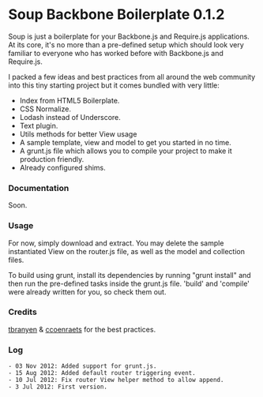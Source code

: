 Soup Backbone Boilerplate 0.1.2
=========

Soup is just a boilerplate for your Backbone.js and Require.js applications.
At its core, it's no more than a pre-defined setup which should look very familiar to everyone who has worked before with Backbone.js and Require.js.

I packed a few ideas and best practices from all around the web community into this tiny starting project but it comes bundled with very little:

  - Index from HTML5 Boilerplate.
  - CSS Normalize.
  - Lodash instead of Underscore.
  - Text plugin.
  - Utils methods for better View usage
  - A sample template, view and model to get you started in no time.
  - A grunt.js file which allows you to compile your project to make it production friendly.
  - Already configured shims.

### Documentation ###

Soon.

### Usage ###

For now, simply download and extract.
You may delete the sample instantiated View on the router.js file, as well as the model and collection files.

To build using grunt, install its dependencies by running "grunt install" and then run the pre-defined tasks
inside the grunt.js file. 'build' and 'compile' were already written for you, so check them out.

### Credits ###

[tbranyen](https://github.com/tbranyen) & [ccoenraets](https://github.com/ccoenraets/) for the best practices.

### Log ###
    - 03 Nov 2012: Added support for grunt.js.
    - 15 Aug 2012: Added default router triggering event.
    - 10 Jul 2012: Fix router View helper method to allow append.
    - 3 Jul 2012: First version.
